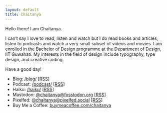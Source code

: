 ```yaml
---
layout: default
title: Chaitanya
---
```

Hello there! I am Chaitanya.

I can’t say I love to read, listen and watch but I do read books and articles, listen to podcasts and watch a very small subset of videos and movies. I am enrolled in the Bachelor of Design programme at the Department of Design, IIT Guwahati. My interests in the field of design include typography, type design, and creative coding.

Have a good day!

- Blog: [/blog/](https://chaitanya.page/blog/) \[[RSS](https://chaitanya.page/feed.xml)]
- Podcast: [/podcast/](https://chaitanya.page/podcast/) \[[RSS](https://chaitanya.page/feed/podcast)]
- Haiku: [/haiku/](https://chaitanya.page/haiku/) \[[RSS](https://chaitanya.page/feed.xml)]
- Mastodon: [@chaitanya@fosstodon.org](https://fosstodon.org/@chaitanya) \[[RSS](https://fosstodon.org/@chaitanya.rss)]
- Pixelfed: [@chaitanya@pixelfed.social](https://pixelfed.social/chaitanya) \[[RSS](https://pixelfed.social/users/chaitanya.atom)]
- Buy Me a Coffee: [buymeacoffee.com/chaitanya](https://www.buymeacoffee.com/chaitanya)
